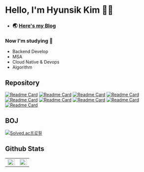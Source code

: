 # Hello, I'm Hyunsik Kim 🧑‍💻
- ### 🌏 [Here's my Blog](https://devconf.tistory.com/) 

### Now I'm studying 📖
- Backend Develop
- MSA
- Cloud Native & Devops
- Algorithm

## Repository
[![Readme Card](https://github-readme-stats-git-masterrstaa-rickstaa.vercel.app/api/pin/?username=Wow-Town&repo=wowTown-backend)](https://github.com/Wow-Town/wowTown-backend)
[![Readme Card](https://github-readme-stats-git-masterrstaa-rickstaa.vercel.app/api/pin/?username=Wow-Town&repo=wowTown-frontend)](https://github.com/Wow-Town/wowTown-frontend)
[![Readme Card](https://github-readme-stats-git-masterrstaa-rickstaa.vercel.app/api/pin/?username=classvar&repo=classvar-user-backend)](https://github.com/classvar/classvar-user-backend)
[![Readme Card](https://github-readme-stats-git-masterrstaa-rickstaa.vercel.app/api/pin/?username=Devconf&repo=Algorithm)](https://github.com/Devconf/Algorithm)
[![Readme Card](https://github-readme-stats-git-masterrstaa-rickstaa.vercel.app/api/pin/?username=Devconf&repo=sales-data-collection-backend)](https://github.com/Devconf/sales-data-collection-backend)
[![Readme Card](https://github-readme-stats-git-masterrstaa-rickstaa.vercel.app/api/pin/?username=Devconf&repo=sales-data-collection-frontend)](https://github.com/Devconf/sales-data-collection-frontend)
[![Readme Card](https://github-readme-stats-git-masterrstaa-rickstaa.vercel.app/api/pin/?username=Devconf&repo=Spring-Boot-study)](https://github.com/Devconf/Spring-Boot-study)
[![Readme Card](https://github-readme-stats-git-masterrstaa-rickstaa.vercel.app/api/pin/?username=Devconf&repo=meal-operations-command-MOC)](https://github.com/Devconf/meal-operations-command-MOC)
[![Readme Card](https://github-readme-stats-git-masterrstaa-rickstaa.vercel.app/api/pin/?username=Devconf&repo=university_wiki_crawling)](https://github.com/Devconf/university_wiki_crawling)


## BOJ
[![Solved.ac프로필](http://mazassumnida.wtf/api/v2/generate_badge?boj=wmf2fkrh)](https://solved.ac/wmf2fkrh)

## Github Stats  
<table><tr><td valign="top" width="50%">

<img src="https://github-readme-stats-git-masterrstaa-rickstaa.vercel.app/api/?username=Devconf&show_icons=true&theme=vue&count_private=true&hide_border=true" align="left" style="width: 100%" />

</td><td valign="top" width="50%">

<img src="https://github-readme-stats-git-masterrstaa-rickstaa.vercel.app/api/top-langs/?username=Devconf&layout=compact&hide=html,scss,css&hide_border=true" align="left" style="width: 100%" />

</td></tr></table> 


<!--
**Devconf/Devconf** is a ✨ _special_ ✨ repository because its `README.md` (this file) appears on your GitHub profile.

Here are some ideas to get you started:

- 🔭 I’m currently working on ...
- 🌱 I’m currently learning ...
- 👯 I’m looking to collaborate on ...
- 🤔 I’m looking for help with ...
- 💬 Ask me about ...
- 📫 How to reach me: ...
- 😄 Pronouns: ...
- ⚡ Fun fact: ...
-->
